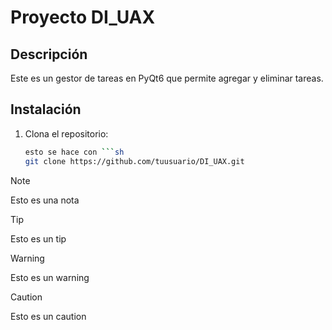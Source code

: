 # Proyecto DI_UAX

## Descripción
Este es un gestor de tareas en PyQt6 que permite agregar y eliminar tareas.

## Instalación
1. Clona el repositorio:
   ```sh
   esto se hace con ```sh
   git clone https://github.com/tuusuario/DI_UAX.git

>[!NOTE]
> Esto es una nota

>[!Tip]
> Esto es un tip

>[!Warning]
> Esto es un warning

>[!CAUTION]
> Esto es un caution
